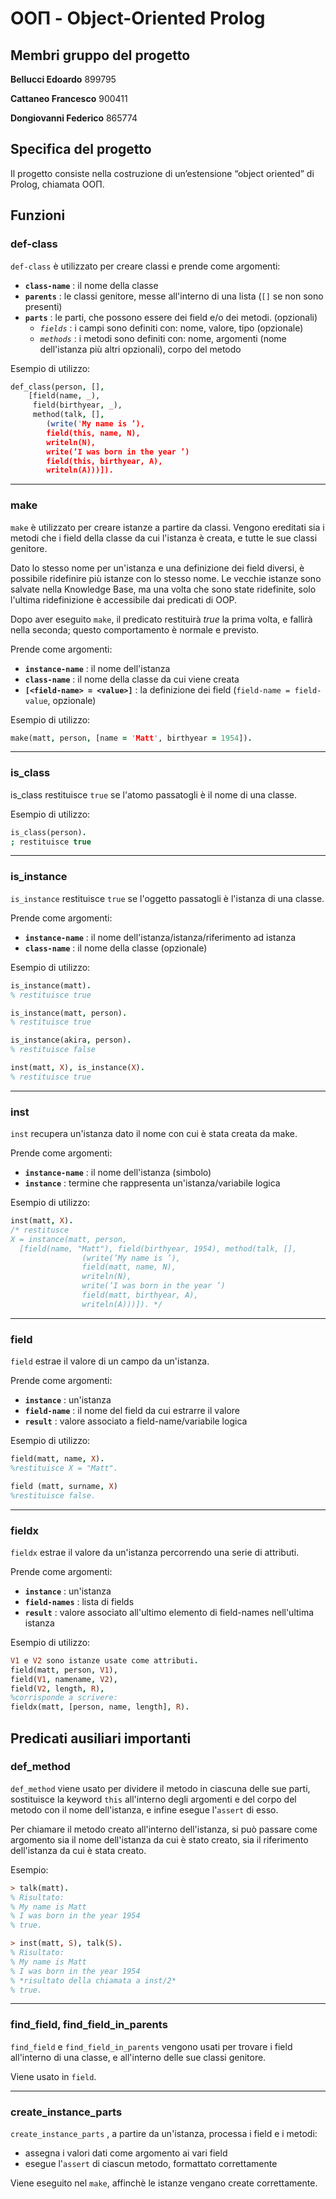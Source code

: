 # OOΠ - Object-Oriented Prolog

## Membri gruppo del progetto

**Bellucci Edoardo** 899795

**Cattaneo Francesco** 900411

**Dongiovanni Federico** 865774


## Specifica del progetto
Il progetto consiste nella costruzione di un’estensione
“object oriented” di Prolog, chiamata OOΠ.

## Funzioni
### def-class
`def-class` è utilizzato per creare classi e prende come argomenti:
- **`class-name`** : il nome della classe
- **`parents`** : le classi genitore, messe all'interno di una lista
 (`[]` se non sono presenti)
- **`parts`** : le parti, che possono essere dei field e/o dei metodi. 
(opzionali)
    - *`fields`* : i campi sono definiti con: nome, valore, tipo (opzionale)
    - *`methods`* : i metodi sono definiti con: nome, argomenti 
    (nome dell'istanza più altri opzionali), corpo del metodo

Esempio di utilizzo:  

```prolog
def_class(person, [],
    [field(name, _),
     field(birthyear, _),
     method(talk, [],
        (write('My name is ’),
        field(this, name, N),
        writeln(N),
        write(’I was born in the year ’)
        field(this, birthyear, A),
        writeln(A)))]).
```

___

### make
`make` è utilizzato per creare istanze a partire da classi. 
Vengono ereditati sia i metodi che i field della classe 
da cui l'istanza è creata, e tutte le sue classi genitore.

Dato lo stesso nome per un'istanza e una definizione dei field diversi, è 
possibile ridefinire più istanze con lo stesso nome. Le vecchie istanze
sono salvate nella Knowledge Base, ma una volta che sono state ridefinite, solo
l'ultima ridefinizione è accessibile dai predicati di OOP.

Dopo aver eseguito `make`, il predicato restituirà *true* la prima volta, e
fallirà nella seconda; questo comportamento è normale e previsto.

Prende come argomenti:
- **`instance-name`** : il nome dell'istanza
- **`class-name`** : il nome della classe da cui viene creata
- **`[<field-name> = <value>]`** : la definizione dei field 
(`field-name = field-value`, opzionale)

Esempio di utilizzo:
```prolog
make(matt, person, [name = 'Matt', birthyear = 1954]).
```
___

### is_class
is_class restituisce `true` se l'atomo passatogli è il nome di una classe.

Esempio di utilizzo:
```prolog
is_class(person).
; restituisce true
```
___

### is_instance
`is_instance` restituisce `true` se l'oggetto passatogli 
è l'istanza di una classe. 

Prende come argomenti:
- **`instance-name`** : il nome dell'istanza/istanza/riferimento ad istanza
- **`class-name`** : il nome della classe (opzionale)

Esempio di utilizzo:
```prolog
is_instance(matt).
% restituisce true

is_instance(matt, person).
% restituisce true

is_instance(akira, person).
% restituisce false

inst(matt, X), is_instance(X).
% restituisce true
```
___

### inst
`inst` recupera un'istanza dato il nome con cui è stata creata da make.

Prende come argomenti:
- **`instance-name`** : il nome dell'istanza (simbolo)
- **`instance`** : termine che rappresenta un'istanza/variabile logica

Esempio di utilizzo:
```prolog
inst(matt, X).
/* restitusce 
X = instance(matt, person, 
  [field(name, "Matt"), field(birthyear, 1954), method(talk, [],
                (write(’My name is ’),
                field(matt, name, N),
                writeln(N),
                write(’I was born in the year ’)
                field(matt, birthyear, A),
                writeln(A)))]). */
```
___

### field
`field` estrae il valore di un campo da un'istanza.

Prende come argomenti:
- **`instance`** : un'istanza
- **`field-name`** : il nome del field da cui estrarre il valore
- **`result`** : valore associato a field-name/variabile logica

Esempio di utilizzo:
```prolog
field(matt, name, X).
%restituisce X = "Matt".

field (matt, surname, X)
%restituisce false.
```

___

### fieldx
`fieldx` estrae il valore da un'istanza percorrendo una serie di attributi. 

Prende come argomenti:
- **`instance`** : un'istanza
- **`field-names`** : lista di fields
- **`result`** : valore associato all'ultimo elemento 
di field-names nell'ultima istanza


Esempio di utilizzo:
```prolog
V1 e V2 sono istanze usate come attributi.
field(matt, person, V1),
field(V1, namename, V2),
field(V2, length, R),
%corrisponde a scrivere:
fieldx(matt, [person, name, length], R).
```

## Predicati ausiliari importanti

### def_method
`def_method` viene usato per dividere il metodo in ciascuna delle sue parti,
sostituisce la keyword `this` all'interno degli argomenti 
e del corpo del metodo con il nome dell'istanza, 
e infine esegue l'`assert` di esso.

Per chiamare il metodo creato all'interno dell'istanza, si può passare come
argomento sia il nome dell'istanza da cui è stato creato, sia il riferimento
dell'istanza da cui è stata creato.

Esempio:
```prolog
> talk(matt).
% Risultato:
% My name is Matt
% I was born in the year 1954
% true.

> inst(matt, S), talk(S).
% Risultato:
% My name is Matt
% I was born in the year 1954
% *risultato della chiamata a inst/2*
% true.
```

___

### find_field, find_field_in_parents
`find_field` e `find_field_in_parents` vengono usati per 
trovare i field all'interno di una classe, 
e all'interno delle sue classi genitore.

Viene usato in `field`.

___

### create_instance_parts
`create_instance_parts` , a partire da un'istanza, 
processa i field e i metodi:
- assegna i valori dati come argomento ai vari field
- esegue l'`assert` di ciascun metodo, formattato correttamente 

Viene eseguito nel `make`, affinchè le istanze vengano create correttamente.